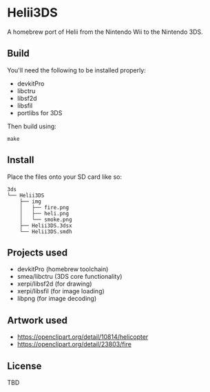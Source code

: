 # Helii3DS

A homebrew port of Helii from the Nintendo Wii to the Nintendo 3DS.

## Build

You'll need the following to be installed properly:

* devkitPro
* libctru
* libsf2d
* libsfil
* portlibs for 3DS

Then build using:

    make

## Install

Place the files onto your SD card like so:

    3ds
    └── Helii3DS
        ├── img
        │   ├── fire.png
        │   ├── heli.png
        │   └── smoke.png
        ├── Helii3DS.3dsx
        └── Helii3DS.smdh

## Projects used

* devkitPro (homebrew toolchain)
* smea/libctru (3DS core functionality)
* xerpi/libsf2d (for drawing)
* xerpi/libsfil (for image loading)
* libpng (for image decoding)

## Artwork used

* https://openclipart.org/detail/10814/helicopter
* https://openclipart.org/detail/23803/fire

## License

TBD
